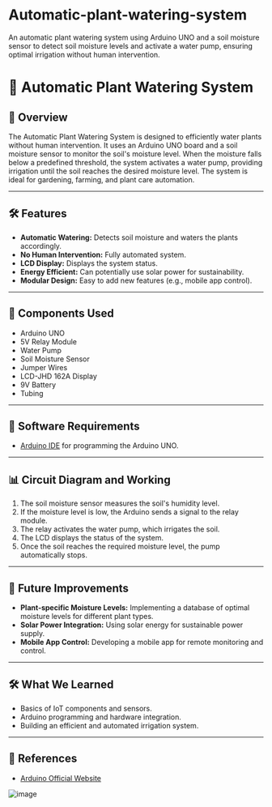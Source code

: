 # Automatic-plant-watering-system
An automatic plant watering system using Arduino UNO and a soil moisture sensor to detect soil moisture levels and activate a water pump, ensuring optimal irrigation without human intervention.

# 🌿 Automatic Plant Watering System

## 🚀 Overview
The Automatic Plant Watering System is designed to efficiently water plants without human intervention. It uses an Arduino UNO board and a soil moisture sensor to monitor the soil's moisture level. When the moisture falls below a predefined threshold, the system activates a water pump, providing irrigation until the soil reaches the desired moisture level. The system is ideal for gardening, farming, and plant care automation.

---

## 🛠️ Features
- **Automatic Watering:** Detects soil moisture and waters the plants accordingly.
- **No Human Intervention:** Fully automated system.
- **LCD Display:** Displays the system status.
- **Energy Efficient:** Can potentially use solar power for sustainability.
- **Modular Design:** Easy to add new features (e.g., mobile app control).

---

## 🔧 Components Used
- Arduino UNO
- 5V Relay Module
- Water Pump
- Soil Moisture Sensor
- Jumper Wires
- LCD-JHD 162A Display
- 9V Battery
- Tubing

---

## 🔌 Software Requirements
- [Arduino IDE](https://www.arduino.cc/en/software) for programming the Arduino UNO.

---

## 📊 Circuit Diagram and Working
1. The soil moisture sensor measures the soil's humidity level.
2. If the moisture level is low, the Arduino sends a signal to the relay module.
3. The relay activates the water pump, which irrigates the soil.
4. The LCD displays the status of the system.
5. Once the soil reaches the required moisture level, the pump automatically stops.

---

## 🚀 Future Improvements
- **Plant-specific Moisture Levels:** Implementing a database of optimal moisture levels for different plant types.
- **Solar Power Integration:** Using solar energy for sustainable power supply.
- **Mobile App Control:** Developing a mobile app for remote monitoring and control.

---

## 🛠️ What We Learned
- Basics of IoT components and sensors.
- Arduino programming and hardware integration.
- Building an efficient and automated irrigation system.

---

## 📄 References
- [Arduino Official Website](https://www.arduino.cc/en/software)

![image](https://github.com/user-attachments/assets/b7c49990-2115-4aca-beb2-a7e085874227)
